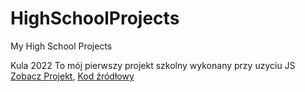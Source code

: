 # HighSchoolProjects
My High School Projects

Kula 2022 To mój pierwszy projekt szkolny wykonany przy uzyciu JS <a href="http://maksik.edu.pl/~d20.bylinski.szymon/Git/Projekty/Kula2022/domowezadanie.html">Zobacz Projekt</a>, <a href="https://github.com/Anirs123/HighSchoolProjects/blob/main/Kula2022/domowezadanie.html">Kod źródłowy</a>
